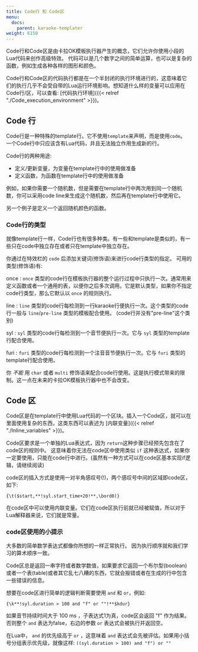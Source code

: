 ```yaml
---
title: Code行 和 Code区
menu:
  docs:
    parent: karaoke-templater
weight: 6150
---
```


Code行和Code区是由卡拉OK模板执行器产生的概念，它们允许你使用小段的Lua代码来创作高级特效。
代码可以是几个数字之间的简单运算，也可以是复杂的函数，例如生成各种各样的图形和颜色。

Code行和Code区的代码执行都是在一个半封闭的执行环境进行的，这意味着它们的执行几乎不会受自带的Lua运行环境影响。想知道什么样的变量可以应用在Code行/区，可以查看:
[代码执行环境]({{< relref "./Code_execution_environment" >}})。

## Code 行

Code行是一种特殊的template行。它不使用`template`来声明，而是使用`code`。
一个Code行中只应该含有Lua代码，并且无法独立作用生成新的行。

Code行的两种用途:

- 定义/更新变量，为变量在template行中的使用做准备
- 定义函数，为函数在template行中的使用做准备

例如，如果你需要一个随机数，但是需要在template行中两次用到同一个随机数，你可以采用code
line来生成这个随机数，然后再在template行中使用它。

另一个例子是定义一个返回随机颜色的函数。

### Code行的类型

就像template行一样，Code行也有很多种类。有一些和template是类似的，有一些只在code中独立存在或者只在template中独立存在。

你通过在特效栏的 `code` 后添加关键词(修饰语)来进行code行类型的指定。
可用的类型(修饰语)有:

once
: `once`
  类型的code行在模板执行器的整个运行过程中只执行一次。通常用来定义函数或者一个通用的表，以便你之后多次调用。它是默认类型，如果你不指定code行类型，那么它默认以
  `once` 的规则执行。

line
: `line`
  类型的code行每检测到一行karaoke行便执行一次。这个类型的code行一般与
  `line`/`pre-line` 类型的模板配合使用。
  (code行并没有"pre-line"这个类别)

syl
: `syl` 类型的code行每检测到一个音节便执行一次。它与 `syl`
  类型的template行配合使用。

furi
: `furi` 类型的code行每检测到一个注音音节便执行一次。它与 `furi`
  类型的template行配合使用。

你 *不能* 用 `char` 或者 `multi`
修饰语来配合code行使用。这是执行模式带来的限制。这一点在未来的卡拉OK模板执行器中也不会改变。

## Code 区

Code区是在template行中使用Lua代码的一个区块。插入一个Code区，就可以在里面使用复杂的东西，这类东西可以表述为
[内联变量]({{< relref "./Inline_variables" >}})。

Code区要求是一个单独的Lua表达式，因为
`return`这种步骤已经预先包含在了code区的规则中。
这意味着你无法在code区中使用类似 `if`
这种表达式，如果你一定要使用，只能在code行中进行。(虽然有一种方式可以在code区基本实现if逻辑，请继续阅读)

code区的插入方式是使用一对半角感叹号(!)，两个感叹号中间的区域即code区，如下:

```plaintext
{\t($start,**!syl.start_time+20!**,\bord0)}
```

在code区中可以使用内联变量。它们在code区执行前就已经被赋值，所以对于Lua解释器来说，它们就是常量。

### code区使用的小提示

大多数的简单数学表达式都像你所想的一样正常执行。
因为执行顺序就和我们学习的算术顺序一致。

Code区总是返回一串字符或者数学数值，如果要求它返回一个布尔型(boolean)或者一个表(table)或者其它乱七八糟的东西，它就会报错或者在生成的行中包含一些错误的信息。

想要在code区进行简单的逻辑判断需要使用 `and` 和 `or`，例如:

```plaintext
{\k**!syl.duration > 100 and "f" or ""!**$kdur}
```

如果音节持续时间大于 100 ms ，子表达式1为真，code区会返回 "f"
作为结果。否则整个 `and` 表达为false，右边的参数 `or`
表达式会被执行并返回空。

在Lua中， `and` 的优先级高于 `or` ，这意味着 `and`
表达式会先被评估。如果用小括号分组表示优先级，就像这样:
`((syl.duration > 100) and "f") or ""`
